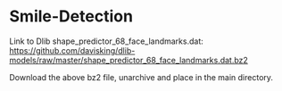 # Smile-Detection

Link to Dlib shape_predictor_68_face_landmarks.dat: https://github.com/davisking/dlib-models/raw/master/shape_predictor_68_face_landmarks.dat.bz2

Download the above bz2 file, unarchive and place in the main directory.
